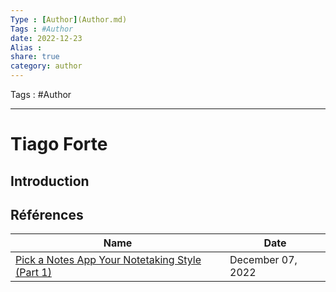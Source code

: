 ```yaml
---
Type : [Author](Author.md)
Tags : #Author
date: 2022-12-23
Alias :
share: true
category: author
---
```

Tags : #Author

***
# Tiago Forte

## Introduction



## Références

| Name                                                                                                        | Date              |
| ----------------------------------------------------------------------------------------------------------- | ----------------- |
| [Pick a Notes App Your Notetaking Style (Part 1)](Old/Pick%20a%20Notes%20App%20Your%20Notetaking%20Style%20(Part%201).md) | December 07, 2022 |

